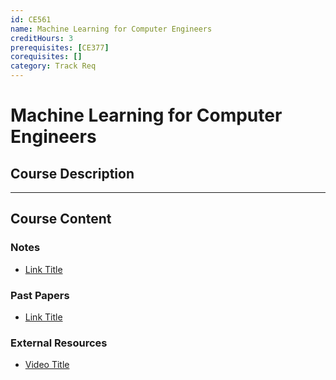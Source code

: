 ```yaml
---
id: CE561
name: Machine Learning for Computer Engineers
creditHours: 3
prerequisites: [CE377]
corequisites: []
category: Track Req
---
```


# Machine Learning for Computer Engineers

## Course Description
<Description>

---

## Course Content

### Notes
- [Link Title](https://link.com)

### Past Papers
- [Link Title](https://link.com)

### External Resources
- [Video Title](https://link.com)
